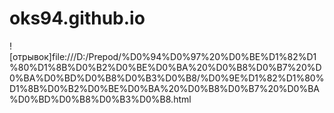 # oks94.github.io
![отрывок]file:///D:/Prepod/%D0%94%D0%97%20%D0%BE%D1%82%D1%80%D1%8B%D0%B2%D0%BE%D0%BA%20%D0%B8%D0%B7%20%D0%BA%D0%BD%D0%B8%D0%B3%D0%B8/%D0%9E%D1%82%D1%80%D1%8B%D0%B2%D0%BE%D0%BA%20%D0%B8%D0%B7%20%D0%BA%D0%BD%D0%B8%D0%B3%D0%B8.html
